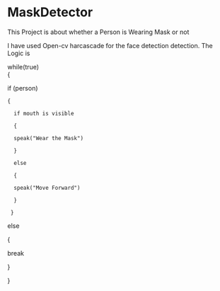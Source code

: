 # MaskDetector
This Project is about whether a Person is Wearing Mask or not

I have used Open-cv harcascade for the face detection detection. The Logic is 

while(true) <br>
{

  if (person)
  
    {
    
      if mouth is visible
      
      {
      
      speak("Wear the Mask")
      
      }
      
      else
      
      {
      
      speak("Move Forward")
      
      }
      
     }
     
  else
  
  {
  
  break
  
  }
  
}
 

